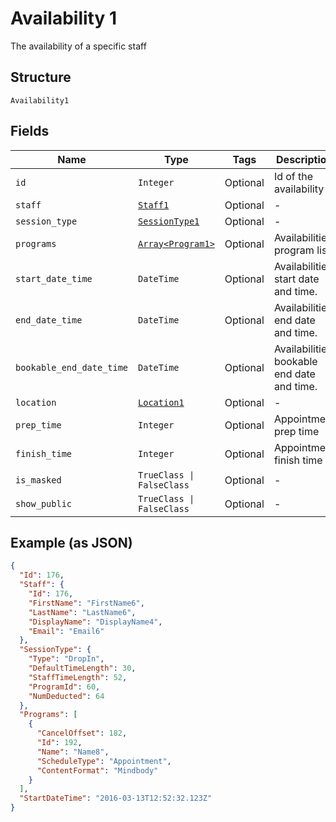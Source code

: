 
# Availability 1

The availability of a specific staff

## Structure

`Availability1`

## Fields

| Name | Type | Tags | Description |
|  --- | --- | --- | --- |
| `id` | `Integer` | Optional | Id of the availability |
| `staff` | [`Staff1`](../../doc/models/staff-1.md) | Optional | - |
| `session_type` | [`SessionType1`](../../doc/models/session-type-1.md) | Optional | - |
| `programs` | [`Array<Program1>`](../../doc/models/program-1.md) | Optional | Availabilities program list. |
| `start_date_time` | `DateTime` | Optional | Availabilities start date and time. |
| `end_date_time` | `DateTime` | Optional | Availabilities end date and time. |
| `bookable_end_date_time` | `DateTime` | Optional | Availabilities bookable end date and time. |
| `location` | [`Location1`](../../doc/models/location-1.md) | Optional | - |
| `prep_time` | `Integer` | Optional | Appointment prep time |
| `finish_time` | `Integer` | Optional | Appointment finish time |
| `is_masked` | `TrueClass \| FalseClass` | Optional | - |
| `show_public` | `TrueClass \| FalseClass` | Optional | - |

## Example (as JSON)

```json
{
  "Id": 176,
  "Staff": {
    "Id": 176,
    "FirstName": "FirstName6",
    "LastName": "LastName6",
    "DisplayName": "DisplayName4",
    "Email": "Email6"
  },
  "SessionType": {
    "Type": "DropIn",
    "DefaultTimeLength": 30,
    "StaffTimeLength": 52,
    "ProgramId": 60,
    "NumDeducted": 64
  },
  "Programs": [
    {
      "CancelOffset": 182,
      "Id": 192,
      "Name": "Name8",
      "ScheduleType": "Appointment",
      "ContentFormat": "Mindbody"
    }
  ],
  "StartDateTime": "2016-03-13T12:52:32.123Z"
}
```

